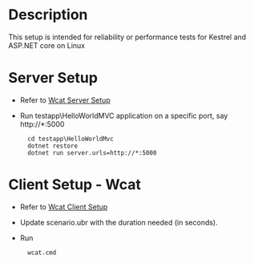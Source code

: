 # Description
This setup is intended for reliability or performance tests for Kestrel and ASP.NET core on Linux

# Server Setup
- Refer to [Wcat Server Setup](..\Readme.md)
- Run testapp\HelloWorldMVC application on a specific port, say http://*:5000
        
        cd testapp\HelloWorldMvc
        dotnet restore
        dotnet run server.urls=http://*:5000

# Client Setup - Wcat
- Refer to [Wcat Client Setup](..\Readme.md)
- Update scenario.ubr with the duration needed (in seconds).
- Run 
        
        wcat.cmd




